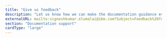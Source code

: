 ```yaml
---
title: "Give us feedback"
description: "Let us know how we can make the documentation guidance even better."
externalURL: mailto:vigneshkumar.elumalai@ibm.com?Subject=Feedback%20for%20Contributing%20to%20Event%20Automation%20docs
section: "Documentation support"
cardType: "large"
---
```

